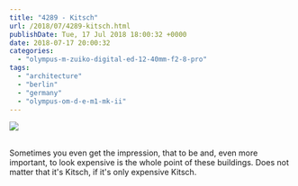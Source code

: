 ```yaml
---
title: "4289 - Kitsch"
url: /2018/07/4289-kitsch.html
publishDate: Tue, 17 Jul 2018 18:00:32 +0000
date: 2018-07-17 20:00:32
categories: 
  - "olympus-m-zuiko-digital-ed-12-40mm-f2-8-pro"
tags: 
  - "architecture"
  - "berlin"
  - "germany"
  - "olympus-om-d-e-m1-mk-ii"
---
```

<div class="container">
<div class="center"><a target="_blank" href="https://d25zfm9zpd7gm5.cloudfront.net/1200x1200/2017/20170623_113313_lr.jpg"><img class="webfeedsFeaturedVisual" src="https://d25zfm9zpd7gm5.cloudfront.net/0600x0600/2017/20170623_113313_lr.jpg" /></a></div>
</div>
<br />

Sometimes you even get the impression, that to be and, even more important, to look expensive is the whole point of these buildings. Does not matter that it's Kitsch, if it's only expensive Kitsch.
